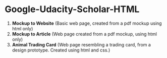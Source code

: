 # Google-Udacity-Scholar-HTML

1. **Mockup to Website** (Basic web page, created from a pdf mockup using html only)
2. **Mockup to Article** (Web page created from a pdf mockup, using html only)
3. **Animal Trading Card** (Web page resembling a trading card, from a design prototype. Created using html and css.)
